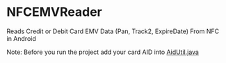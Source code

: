 # NFCEMVReader
Reads Credit or Debit Card EMV Data (Pan, Track2, ExpireDate) From NFC in Android


Note: Before you run the project add your card AID into [AidUtil.java](https://github.com/alimertozdemir/NFCEMVReader/blob/86c91875b27fb653840fce0d822e046c5d5f1bf5/app/src/main/java/com/gt/alimert/emvcardreader/lib/util/AidUtil.java)
